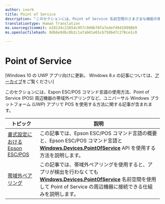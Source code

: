 ```yaml
---
author: ivorb
title: Point of Service
description: "このセクションには、Point of Service 名前空間のさまざまな機能の使用方法に関する記事が含まれます。"
translationtype: Human Translation
ms.sourcegitcommit: e28134c21654c957c9d9b70fa7edef49419998b9
ms.openlocfilehash: 0db6e9dbc8b2c1a7ab01e65cb750b47c278ce1c0

---
```

# Point of Service

\[Windows 10 の UWP アプリ向けに更新。 Windows 8.x の記事については、[アーカイブ](http://go.microsoft.com/fwlink/p/?linkid=619132)をご覧ください\]

このセクションには、Espon ESC/POS コマンド言語の使用方法、Point of Service (POS) 周辺機器の帯域外ペアリングなど、ユニバーサル Windows プラットフォーム (UWP) アプリで POS を使用する方法に関する記事が含まれます。

|トピック|説明|
|--------|------------------|
| [書式設定における Epson ESC/POS](epson-esc-pos-with-formatting.md)   | この記事では、Epson ESC/POS コマンド言語の概要と、Epson ESC/POS コマンド言語と [**Windows.Devices.PointOfService**](https://msdn.microsoft.com/library/windows/apps/windows.devices.pointofservice.aspx) API を使用する方法を説明します。 |
| [帯域外ペアリング](out-of-band-pairing.md) | この記事では、帯域外ペアリングを使用すると、アプリが検出を行わなくても [**Windows.Devices.PointOfService**](https://msdn.microsoft.com/library/windows/apps/windows.devices.pointofservice.aspx) 名前空間を使用して Point of Service の周辺機器に接続できる仕組みを説明します。 |




<!--HONumber=Sep16_HO2-->


